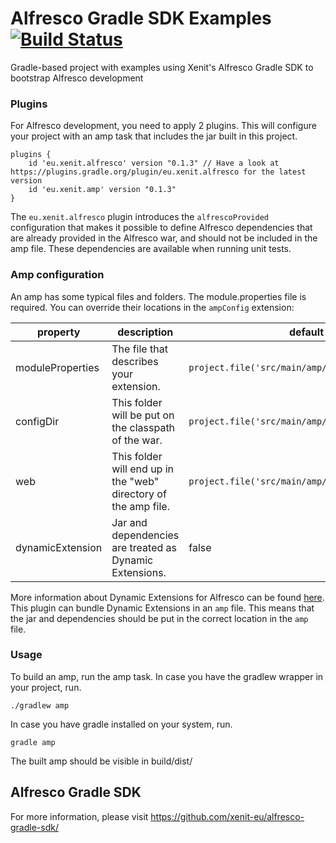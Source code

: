 # Alfresco Gradle SDK Examples [![Build Status](https://travis-ci.org/xenit-eu/alfresco-gradle-sdk-example.svg?branch=master)](https://travis-ci.org/xenit-eu/alfresco-gradle-sdk-example)

Gradle-based project with examples using Xenit's Alfresco Gradle SDK to bootstrap Alfresco development

### Plugins

For Alfresco development, you need to apply 2 plugins. This will
configure your project with an amp task that includes the jar built
in this project.

```
plugins {
    id 'eu.xenit.alfresco' version "0.1.3" // Have a look at https://plugins.gradle.org/plugin/eu.xenit.alfresco for the latest version
    id 'eu.xenit.amp' version "0.1.3"
}
```

The ```eu.xenit.alfresco``` plugin introduces the ```alfrescoProvided```
configuration that makes it possible to define Alfresco dependencies
that are already provided in the Alfresco war, and should not be
included in the amp file. These dependencies are available when running
unit tests.

### Amp configuration

An amp has some typical files and folders. The module.properties file is required.
You can override their locations in the ```ampConfig``` extension:

| property         | description                                                  | default                                              | required |
| ---------------- | ------------------------------------------------------------ | ---------------------------------------------------- | -------- |
| moduleProperties | The file that describes your extension.                      | ```project.file('src/main/amp/module.properties')``` | false    |
| configDir        | This folder will be put on the classpath of the war.         | ```project.file('src/main/amp/config')```            | false    |
| web              | This folder will end up in the "web" directory of the amp file. | ```project.file('src/main/amp/web')```               | false    |
| dynamicExtension | Jar and dependencies are treated as Dynamic Extensions.      | false                                                | false    |

More information about Dynamic Extensions for Alfresco can be found
[here](https://github.com/xenit-eu/dynamic-extensions-for-alfresco).
This plugin can bundle Dynamic Extensions in an ```amp``` file. This means
that the jar and dependencies should be put in the correct location in
the ```amp``` file.

### Usage

To build an amp, run the amp task. In case you have the gradlew wrapper in your project, run.

```
./gradlew amp
```

In case you have gradle installed on your system, run.

```
gradle amp
```
The built amp should be visible in build/dist/


## Alfresco Gradle SDK

For more information, please visit https://github.com/xenit-eu/alfresco-gradle-sdk/